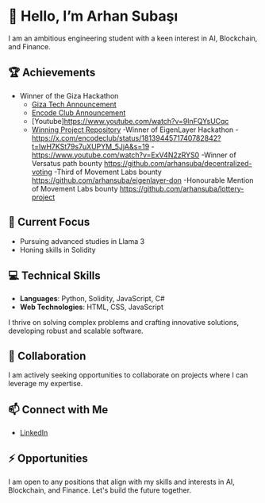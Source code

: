 # 👋 Hello, I’m Arhan Subaşı

I am an ambitious engineering student with a keen interest in AI, Blockchain, and Finance.

## 🏆 Achievements
- Winner of the Giza Hackathon
  - [Giza Tech Announcement](https://x.com/gizatechxyz/status/1806732164358193566)
  - [Encode Club Announcement](https://x.com/encodeclub/status/1803797494431711643)
  - [Youtube]https://www.youtube.com/watch?v=9lnFQYsUCqc
  - [Winning Project Repository](https://github.com/arhansuba/koi-strategy-agent)
-Winner of EigenLayer Hackathon
 -https://x.com/encodeclub/status/1813944571740782842?t=IwH7KSt79s7uXUPYM_5JjA&s=19
 -https://www.youtube.com/watch?v=ExV4N2zRYS0
-Winner of Versatus path bounty https://github.com/arhansuba/decentralized-voting
-Third of Movement Labs bounty  https://github.com/arhansuba/eigenlayer-don
-Honourable Mention of Movement Labs bounty https://github.com/arhansuba/lottery-project

## 🌱 Current Focus
- Pursuing advanced studies in Llama 3
- Honing skills in Solidity

## 💻 Technical Skills
- **Languages**: Python, Solidity, JavaScript, C#
- **Web Technologies**: HTML, CSS, JavaScript

I thrive on solving complex problems and crafting innovative solutions, developing robust and scalable software.

## 💼 Collaboration
I am actively seeking opportunities to collaborate on projects where I can leverage my expertise.

## 📫 Connect with Me
- [LinkedIn](https://www.linkedin.com/in/arhan-suba%C5%9F%C4%B1-084a60254/)

## ⚡ Opportunities
I am open to any positions that align with my skills and interests in AI, Blockchain, and Finance. Let's build the future together.

<!---
arhansuba/arhansuba is a ✨ special ✨ repository because its `README.md` (this file) appears on your GitHub profile.
You can click the Preview link to take a look at your changes.
--->
